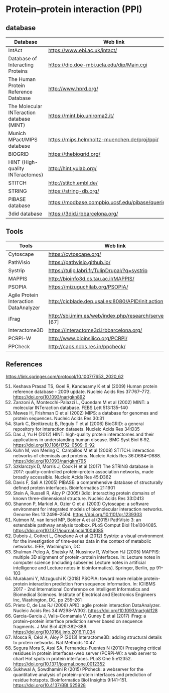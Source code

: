 
# Protein–protein interaction (PPI)

## database

Database | Web link | References
---------|----------|-----------
IntAct | https://www.ebi.ac.uk/intact/ | [51]
Database of Interacting Proteins | https://dip.doe-mbi.ucla.edu/dip/Main.cgi | [52]
The Human Protein Reference Database | http://www.hprd.org/ | [53]
The Molecular INTeraction database (MINT) | https://mint.bio.uniroma2.it/ | [54]
Munich MPact/MIPS database | https://mips.helmholtz-muenchen.de/proj/ppi/ | [55]
BIOGRID | https://thebiogrid.org/ | [56]
HINT (High-quality INTeractomes) | http://hint.yulab.org/ | [57]
STITCH | http://stitch.embl.de/ | [58]
STRING | https://string-db.org/ | [59]
PIBASE database|  https://modbase.compbio.ucsf.edu/pibase/queries.html | [60]
3did database | https://3did.irbbarcelona.org/ | [61]

## Tools

Tools | Web link | References
------|----------|-----------
Cytoscape | https://cytoscape.org/ | [62]
PathVisio | https://pathvisio.github.io/ | [63]
Systrip | https://tulip.labri.fr/TulipDrupal/?q=systrip | [64]
MAPPIS | http://bioinfo3d.cs.tau.ac.il/MAPPIS/ | [64]
PSOPIA | https://mizuguchilab.org/PSOPIA/ | [65]
Agile Protein Interaction DataAnalyzer | http://cicblade.dep.usal.es:8080/APID/init.action | [66]
iFrag | http://sbi.imim.es/web/index.php/research/servers/iFrag [67]
Interactome3D | https://interactome3d.irbbarcelona.org/ | [68]
PCRPi-W | http://www.bioinsilico.org/PCRPi/ | [69]
PPCheck | http://caps.ncbs.res.in/ppcheck/ | [69]

## References

https://link.springer.com/protocol/10.1007/7653_2020_62

51. Keshava Prasad TS, Goel R, Kandasamy K et al (2009) Human protein reference database - 2009 update. Nucleic Acids Res 37:767–772.  https://doi.org/10.1093/nar/gkn892
52. Zanzoni A, Montecchi-Palazzi L, Quondam M et al (2002) MINT: a molecular INTeraction database. FEBS Lett 513:135–140
53. Mewes H, Frishman D et al (2002) MIPS: a database for genomes and protein sequences. Nucleic Acids Res 30:31
54. Stark C, Breitkreutz B, Reguly T et al (2006) BioGRID: a general repository for interaction datasets. Nucleic Acids Res 34:D35
55. Das J, Yu H (2012) HINT: high-quality protein interactomes and their applications in understanding human disease. BMC Syst Biol 6:92.  https://doi.org/10.1186/1752-0509-6-92
56. Kuhn M, von Mering C, Campillos M et al (2008) STITCH: interaction networks of chemicals and proteins. Nucleic Acids Res 36:D684–D688.  https://doi.org/10.1093/nar/gkm795
57. Szklarczyk D, Morris J, Cook H et al (2017) The STRING database in 2017: quality-controlled protein–protein association networks, made broadly accessible. Nucleic Acids Res 45:D362
58. Davis F, Sali A (2005) PIBASE: a comprehensive database of structurally defined protein interfaces. Bioinformatics 21:1901
59. Stein A, Russell R, Aloy P (2005) 3did: interacting protein domains of known three-dimensional structure. Nucleic Acids Res 33:D413
60. Shannon P, Markiel A, Ozier O et al (2003) Cytoscape: a software environment for integrated models of biomolecular interaction networks. Genome Res 13:2498–2504.  https://doi.org/10.1101/gr.1239303
61. Kutmon M, van Iersel MP, Bohler A et al (2015) PathVisio 3: an extendable pathway analysis toolbox. PLoS Comput Biol 11:e1004085.  https://doi.org/10.1371/journal.pcbi.1004085
62. Dubois J, Cottret L, Ghozlane A et al (2012) Systrip: a visual environment for the investigation of time-series data in the context of metabolic networks. IEEE, Washington, DC
63. Shulman-Peleg A, Shatsky M, Nussinov R, Wolfson HJ (2005) MAPPIS: multiple 3D alignment of protein-protein interfaces. In: Lecture notes in computer science (including subseries Lecture notes in artificial intelligence and Lecture notes in bioinformatics). Springer, Berlin, pp 91–103
64. Murakami Y, Mizuguchi K (2018) PSOPIA: toward more reliable protein-protein interaction prediction from sequence information. In: ICIIBMS 2017 - 2nd International Conference on Intelligent Informatics and Biomedical Sciences. Institute of Electrical and Electronics Engineers Inc, Washington, DC, pp 255–261
65. Prieto C, de Las RJ (2006) APID: agile protein interaction DataAnalyzer. Nucleic Acids Res 34:W298–W302.  https://doi.org/10.1093/nar/gkl128
66. Garcia-Garcia J, Valls-Comamala V, Guney E et al (2017) iFrag: a protein–protein interface prediction server based on sequence fragments. J Mol Biol 429:382–389.  https://doi.org/10.1016/j.jmb.2016.11.034
67. Mosca R, Céol A, Aloy P (2013) Interactome3D: adding structural details to protein networks. Nat Methods 10:47
68. Segura Mora S, Assi SA, Fernandez-Fuentes N (2010) Presaging critical residues in protein interfaces-web server (PCRPi-W): a web server to chart Hot spots in protein interfaces. PLoS One 5:e12352.  https://doi.org/10.1371/journal.pone.0012352
69. Sukhwal A, Sowdhamini R (2015) PPcheck: a webserver for the quantitative analysis of protein-protein interfaces and prediction of residue hotspots. Bioinformatics Biol Insights 9:141–151.  https://doi.org/10.4137/BBI.S25928
